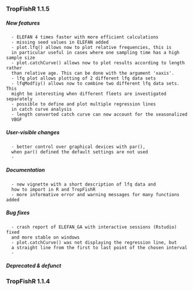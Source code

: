 ### TropFishR 1.1.5

##### New features

      - ELEFAN 4 times faster with more efficient calculations
      - missing seed values in ELEFAN added
      - plot.lfq() allows now to plot relative frequencies, this is
      in particular useful in cases where one sampling time has a high sample size
      - plot.catchCurve() allows now to plot results according to length rather
      than relative age. This can be done with the argument 'xaxis'.
      - lfq plot allows plotting of 2 different lfq data sets
      - lfqModfiy() allows now to combine two different lfq data sets. This
      might be interesting when different fleets are investigated separately
      - possible to define and plot multiple regression lines
      in catch curve analysis
      - length converted catch curve can now account for the seasonalized
      VBGF


##### User-visible changes

      - better control over graphical devices with par(),
      when par() defined the default settings are not used
      -


##### Documentation

      - new vignette with a short description of lfq data and
      how to import in R and TropFishR
      - more informative error and warning messages for many functions added

##### Bug fixes

      - crash report of ELEFAN_GA with interactive sessions (Rstudio) fixed
      and more stable on windows
      - plot.catchCurve() was not displaying the regression line, but
      a straight line from the first to last point of the chosen interval
      -

##### Deprecated & defunct



      
### TropFishR 1.1.4
